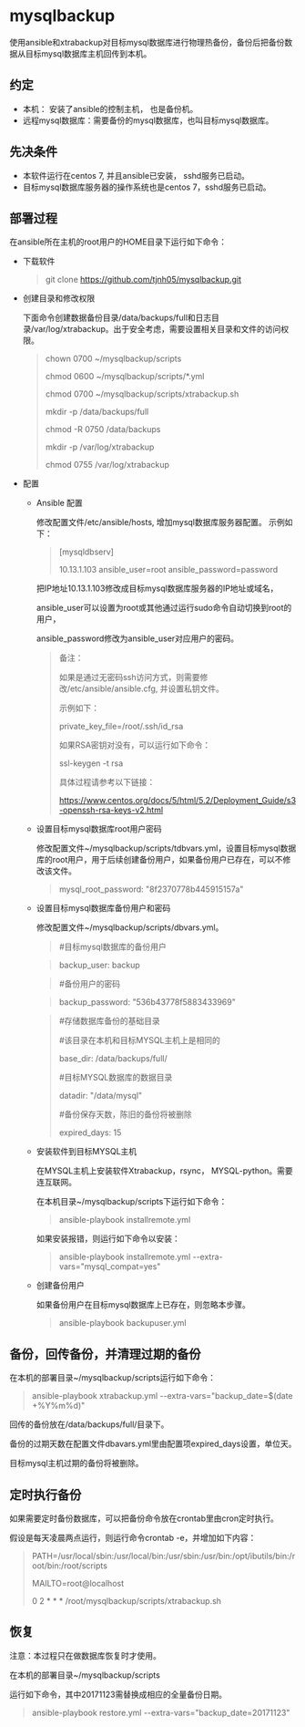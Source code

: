 # mysqlbackup

使用ansible和xtrabackup对目标mysql数据库进行物理热备份，备份后把备份数据从目标mysql数据库主机回传到本机。

## 约定

- 本机： 安装了ansible的控制主机， 也是备份机。
- 远程mysql数据库：需要备份的mysql数据库，也叫目标mysql数据库。

## 先决条件
- 本软件运行在centos 7, 并且ansible已安装， sshd服务已启动。
- 目标mysql数据库服务器的操作系统也是centos 7，sshd服务已启动。


## 部署过程
在ansible所在主机的root用户的HOME目录下运行如下命令：

- 下载软件

   >git clone https://github.com/tjnh05/mysqlbackup.git

- 创建目录和修改权限

  下面命令创建数据备份目录/data/backups/full和日志目录/var/log/xtrabackup。出于安全考虑，需要设置相关目录和文件的访问权限。
  
  >chown 0700 ~/mysqlbackup/scripts
  >
  >chmod 0600 ~/mysqlbackup/scripts/*.yml
  >
  >chmod 0700 ~/mysqlbackup/scripts/xtrabackup.sh
  >
  >mkdir -p /data/backups/full
  >
  >chmod -R 0750 /data/backups 
  >
  >mkdir -p /var/log/xtrabackup 
  >
  >chmod 0755 /var/log/xtrabackup


- 配置
  - Ansible 配置
    
    修改配置文件/etc/ansible/hosts, 增加mysql数据库服务器配置。
    示例如下：

    >[mysqldbserv]
    >
    >10.13.1.103  ansible_user=root ansible_password=password

    把IP地址10.13.1.103修改成目标mysql数据库服务器的IP地址或域名，
    
    ansible_user可以设置为root或其他通过运行sudo命令自动切换到root的用户， 
    
    ansible_password修改为ansible_user对应用户的密码。
    
    >备注：
    >
    >如果是通过无密码ssh访问方式，则需要修改/etc/ansible/ansible.cfg, 并设置私钥文件。
    >
    >示例如下：
    >
    >private_key_file=/root/.ssh/id_rsa
    >
    >如果RSA密钥对没有，可以运行如下命令：
    >
    >ssl-keygen -t rsa
    >
    >具体过程请参考以下链接：
    >
    >https://www.centos.org/docs/5/html/5.2/Deployment_Guide/s3-openssh-rsa-keys-v2.html

  - 设置目标mysql数据库root用户密码
    
    修改配置文件~/mysqlbackup/scripts/tdbvars.yml，设置目标mysql数据库的root用户，用于后续创建备份用户，如果备份用户已存在，可以不修改该文件。

    >mysql_root_password: "8f2370778b445915157a"

  - 设置目标mysql数据库备份用户和密码
    
    修改配置文件~/mysqlbackup/scripts/dbvars.yml。

    >#目标mysql数据库的备份用户
    
    >backup_user: backup
    
    >#备份用户的密码
    
    >backup_password: "536b43778f5883433969"

    >#存储数据库备份的基础目录
    >
    >#该目录在本机和目标MYSQL主机上是相同的
    >
    >base_dir:   /data/backups/full/
    >
    >#目标MYSQL数据库的数据目录
    >
    >datadir: "/data/mysql"
    >
    >#备份保存天数，陈旧的备份将被删除
    >
    >expired_days: 15

  - 安装软件到目标MYSQL主机
    
    在MYSQL主机上安装软件Xtrabackup，rsync， MYSQL-python。需要连互联网。
    
    在本机目录~/mysqlbackup/scripts下运行如下命令：
 
    >ansible-playbook  installremote.yml

    如果安装报错，则运行如下命令以安装：
    
    >ansible-playbook  installremote.yml --extra-vars="mysql_compat=yes"

  - 创建备份用户
  
    如果备份用户在目标mysql数据库上已存在，则忽略本步骤。
    
    >ansible-playbook  backupuser.yml

## 备份，回传备份，并清理过期的备份

  在本机的部署目录~/mysqlbackup/scripts运行如下命令：
    
  >ansible-playbook  xtrabackup.yml --extra-vars="backup_date=$(date +%Y%m%d)"

  回传的备份放在/data/backups/full/目录下。
  
  备份的过期天数在配置文件dbavars.yml里由配置项expired_days设置，单位天。
  
  目标mysql主机过期的备份将被删除。

## 定时执行备份
  
  如果需要定时备份数据库，可以把备份命令放在crontab里由cron定时执行。
  
  假设是每天凌晨两点运行，则运行命令crontab -e，并增加如下内容：
    
  >PATH=/usr/local/sbin:/usr/local/bin:/usr/sbin:/usr/bin:/opt/ibutils/bin:/root/bin:/root/scripts
  >
  >MAILTO=root@localhost
  >
  >0 2 * * * /root/mysqlbackup/scripts/xtrabackup.sh

## 恢复 
  注意：本过程只在做数据库恢复时才使用。
  
  在本机的部署目录~/mysqlbackup/scripts
  
  运行如下命令，其中20171123需替换成相应的全量备份日期。
  
  >ansible-playbook  restore.yml --extra-vars="backup_date=20171123"







